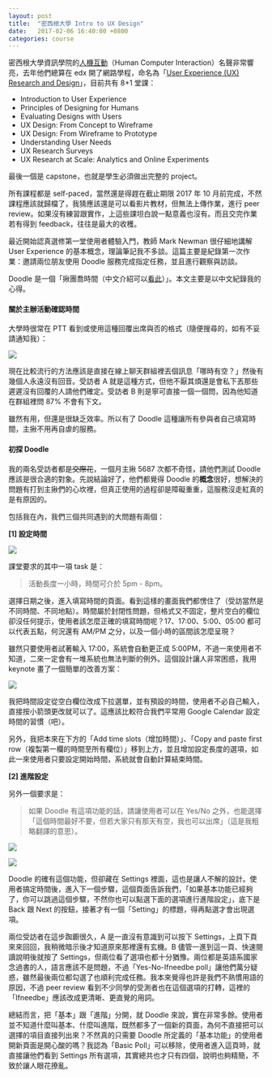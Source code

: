 ```yaml
---
layout: post
title:  "密西根大學 Intro to UX Design"
date:   2017-02-06 16:40:00 +0800
categories: course
---
```


密西根大學資訊學院的[人機互動](https://www.si.umich.edu/academics/msi/human-computer-interaction-hci)（Human Computer Interaction）名聲非常響亮，去年他們總算在 edx 開了網路學程，命名為「[User Experience (UX) Research and Design](https://www.edx.org/micromasters/michiganx-user-experience-ux-research-and-design)」，目前共有 8+1 堂課：

* Introduction to User Experience
* Principles of Designing for Humans
* Evaluating Designs with Users
* UX Design: From Concept to Wireframe
* UX Design: From Wireframe to Prototype
* Understanding User Needs
* UX Research Surveys
* UX Research at Scale: Analytics and Online Experiments

最後一個是 capstone，也就是學生必須做出完整的 project。

所有課程都是 self-paced，當然還是得趕在截止期限 2017 年 10 月前完成，不然課程應該就歸檔了，我猜應該還是可以看影片教材，但無法上傳作業，進行 peer review。如果沒有練習跟實作，上這些課坦白說一點意義也沒有。而且交完作業若有得到 feedback，往往是最大的收穫。

最近開始認真選修第一堂使用者體驗入門，教師 Mark Newman 很仔細地講解 User Experience 的基本概念，理論筆記我不多談。這篇主要是紀錄第一次作業：邀請兩位朋友使用 Doodle 服務完成指定任務，並且進行觀察與訪談。

Doodle 是一個「揪團喬時間（中文介紹可以[看此](https://free.com.tw/doodle/)）」。本文主要是以中文紀錄我的心得。

#### 關於主辦活動確認時間

大學時很常在 PTT 看到或使用這種回覆出席與否的格式（隨便搜尋的，如有不妥請通知我）：

![](http://i.imgur.com/bOAzQGc.png)

現在比較流行的方法應該是直接在線上聊天群組裡丟個訊息「哪時有空？」然後有幾個人永遠沒有回音。受訪者 A 就是這種方式，但他不厭其煩還是會私下丟那些遲遲沒有回覆的人請他們確定。受訪者 B 則是寧可直接一個一個問，因為他知道在群組裡問 87% 不會有下文。

雖然有用，但還是很缺乏效率。所以有了 Doodle 這種讓所有參與者自己填寫時間，主揪不用再自虐的服務。

#### 初探 Doodle

我的兩名受訪者都是<del>交際花</del>，一個月主揪 5687 次都不奇怪，請他們測試 Doodle 應該是很合適的對象。先說結論好了，他們都覺得 Doodle 的<b>概念</b>很好，想解決的問題有打到主揪們的心坎裡，但真正使用的過程卻是障礙重重，這服務沒走紅真的是有原因的。

包括我在內，我們三個共同遇到的大問題有兩個：

**[1] 設定時間**

![](http://i.imgur.com/zn8b3XM.png)

課堂要求的其中一項 task 是：

> 活動長度一小時，時間可介於 5pm - 8pm。

選擇日期之後，進入填寫時間的頁面。看到這樣的畫面我們都愣住了（受訪當然是不同時間、不同地點）。時間屬於封閉性問題，但格式又不固定，整片空白的欄位卻沒任何提示，使用者該怎麼正確的填寫時間呢？17、17:00、5:00、05:00 都可以代表五點，何況還有 AM/PM 之分，以及一個小時的區間該怎麼呈現？

雖然只要使用者試著輸入 17:00，系統會自動更正成 5:00PM，不過一來使用者不知道，二來一定會有一堆系統也無法判斷的例外。這個設計讓人非常困惑，我用 keynote 畫了一個簡單的改善方案：

![](http://i.imgur.com/UK4ItU4.png)

我把時間設定從空白欄位改成下拉選單，並有預設的時間，使用者不必自己輸入，直接按小箭頭更改就可以了。這應該比較符合我們平常用 Google Calendar 設定時間的習慣（吧）。

另外，我把本來在下方的「Add time slots（增加時間）」、「Copy and paste first row（複製第一欄的時間至所有欄位）」移到上方，並且增加設定長度的選項，如此一來使用者只要設定開始時間，系統就會自動計算結束時間。

**[2] 進階設定**

另外一個要求是：

> 如果 Doodle 有這項功能的話，請讓使用者可以在 Yes/No 之外，也能選擇「這個時間最好不要，但若大家只有那天有空，我也可以出席」（這是我粗略翻譯的意思）。

![](http://i.imgur.com/Xro5swq.png)

![](http://i.imgur.com/R8YD9e8.png)

Doodle 的確有這個功能，但卻藏在 Settings 裡面，這也是讓人不解的設計。使用者搞定時間後，進入下一個步驟，這個頁面告訴我們，「如果基本功能已經夠了，你可以跳過這個步驟，不然你也可以點選下面的選項進行進階設定」，底下是 Back 跟 Next 的按鈕，接著才有一個「Setting」的標題，得再點選才會出現選項。

兩位受訪者在這步踟躕很久，A 是一直沒有意識到可以按下 Settings，上頁下頁來來回回，我稍微暗示後才知道原來那裡還有玄機。B 儘管一進到這一頁、快速閱讀說明後就按了 Settings，但兩位看了選項也都十分猶豫。兩位都是英語系國家念過書的人，語言應該不是問題，不過「Yes-No-Ifneedbe poll」讓他們萬分疑惑，雖然最後兩位都勾選了也順利完成任務。我本來覺得也許是我們不熟慣用語的原因，不過 peer review 看到不少同學的受測者也在這個選項的打轉，這裡的「Ifneedbe」應該改成更清晰、更直覺的用詞。

總結而言，把「基本」跟「進階」分開，就 Doodle 來說，實在非常多餘。使用者並不知道什麼叫基本、什麼叫進階，既然都多了一個新的頁面，為何不直接把可以選擇的項目直接列出來？不然真的只需要 Doodle 所定義的「基本功能」的使用者開新頁面是開心酸的嗎？我認為「Basic Poll」可以移除，使用者進入這頁時，就直接讓他們看到 Settings 所有選項，其實總共也才只有四個，說明也夠精簡，不致於讓人眼花撩亂。